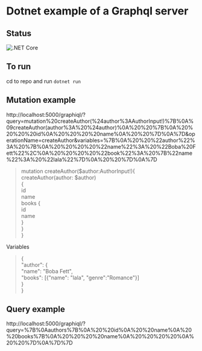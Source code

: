 # Dotnet example of a Graphql server  

## Status  
![.NET Core](https://github.com/andrewbuttigieg/dotnet-graphql/workflows/.NET%20Core/badge.svg)  
## To run  
cd to repo and run `dotnet run`  
## Mutation example  
http://localhost:5000/graphiql/?query=mutation%20createAuthor(%24author%3AAuthorInput!)%7B%0A%09createAuthor(author%3A%20%24author)%0A%20%20%7B%0A%20%20%20%20id%0A%20%20%20%20name%0A%20%20%7D%0A%7D&operationName=createAuthor&variables=%7B%0A%20%20%22author%22%3A%20%7B%0A%20%20%20%20%22name%22%3A%20%22Boba%20Fett%22%2C%0A%20%20%20%20%22book%22%3A%20%7B%22name%22%3A%20%22lala%22%7D%0A%20%20%7D%0A%7D  
 
> mutation createAuthor($author:AuthorInput!){  
	createAuthor(author: $author)  
  {  
    id  
    name  
    books {  
      id  
      name  
    }  
  }  
}  

Variables  
> {  
  "author": {  
    "name": "Boba Fett",  
    "books": [{"name": "lala", "genre":"Romance"}]  
  }  
}  

## Query example  
http://localhost:5000/graphiql/?query=%7B%0Aauthors%7B%0A%20%20id%0A%20%20name%0A%20%20books%7B%0A%20%20%20%20name%0A%20%20%20%20%0A%20%20%7D%0A%7D%7D  

